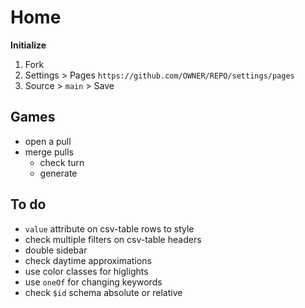 ---
---

# Home

**Initialize**

1. Fork
1. Settings > Pages `https://github.com/OWNER/REPO/settings/pages`
1. Source > `main` > Save

## Games

- open a pull
- merge pulls
  - check turn
  - generate

## To do

- `value` attribute on csv-table rows to style
- check multiple filters on csv-table headers
- double sidebar
- check daytime approximations
- use color classes for higlights
- use `oneOf` for changing keywords
- check `$id` schema absolute or relative